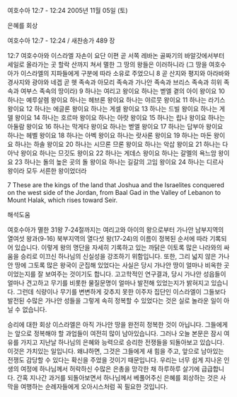 여호수아 12:7 - 12:24 
2005년 11월 05일 (토)

은혜를 회상



여호수아 12:7 - 12:24 / 새찬송가 489 장


12:7 여호수아와 이스라엘 자손이 요단 이편 곧 서쪽 레바논 골짜기의 바알갓에서부터 세일로 올라가는 곳 할락 산까지 쳐서 멸한 그 땅의 왕들은 이러하니라 (그 땅을 여호수아가 이스라엘의 지파들에게 구분에 따라 소유로 주었으니 8 곧 산지와 평지와 아라바와 경사지와 광야와 네겝 곧 헷 족속과 아모리 족속과 가나안 족속과 브리스 족속과 히위 족속과 여부스 족속의 땅이라) 9 하나는 여리고 왕이요 하나는 벧엘 곁의 아이 왕이요 10 하나는 예루살렘 왕이요 하나는 헤브론 왕이요 하나는 야르뭇 왕이요 11 하나는 라기스 왕이요 12 하나는 에글론 왕이요 하나는 게셀 왕이요 13 하나는 드빌 왕이요 하나는 게델 왕이요 14 하나는 호르마 왕이요 하나는 아랏 왕이요 15 하나는 립나 왕이요 하나는 아둘람 왕이요 16 하나는 막게다 왕이요 하나는 벧엘 왕이요 17 하나는 답부아 왕이요 하나는 헤벨 왕이요 18 하나는 아벡 왕이요 하나는 랏사론 왕이요 19 하나는 마돈 왕이요 하나는 하솔 왕이요 20 하나는 시므론 므론 왕이요 하나는 악삽 왕이요 21 하나는 다아낙 왕이요 하나는 므깃도 왕이요 22 하나는 게데스 왕이요 하나는 갈멜의 욕느암 왕이요 23 하나는 돌의 높은 곳의 돌 왕이요 하나는 길갈의 고임 왕이요 24 하나는 디르사 왕이라 모두 서른한 왕이었더라 

7 These are the kings of the land that Joshua and the Israelites conquered on the west side of the Jordan, from Baal Gad in the Valley of Lebanon to Mount Halak, which rises toward Seir.

해석도움





여호수아가 멸한 31왕 
7-24절까지는 여리고와 아이의 왕으로부터 가나안 남부지역의 열여섯 왕과(9-16) 북부지역의 열다섯 왕(17-24)의 이름이 정복된 순서에 따라 기록되어 있습니다. 이렇게 왕의 명단을 자세히 기록하고 있는 까닭은 이토록 많은 나라와의 싸움을 승리로 이끄신 하나님의 신실성을 강조하기 위함입니다. 또한, 그리 넓지 않은 가나안 땅에 그토록 많은 왕국이 군집해 있었다는 사실은 당시 가나안 땅이 얼마나 비옥한 곳이었는지를 잘 보여주는 것이기도 합니다. 고고학적인 연구결과, 당시 가나안 성읍들이 얼마나 견고하고 무기를 비롯한 물질문명이 얼마나 발전해 있었는지가 밝혀지고 있습니다. 그런데 식량이나 무기를 변변하게 갖추지 못한 이주자 집단인 이스라엘이 그들보다 발전된 수많은 가나안 성들을 그렇게 속히 정복할 수 있었다는 것은 실로 놀라운 일이 아닐 수 없습니다. 

승리에 대한 회상 
이스라엘은 아직 가나안 땅을 완전히 정복한 것이 아닙니다. 그들에게는 앞으로 정복해야 할 과업들이 여전히 많이 남아있습니다. 그러나 오늘 본문은 잠시 여유를 가지고 지난날 하나님의 은혜와 능력으로 승리한 전쟁들을 되돌아보고 있습니다. 이것은 가치있는 일입니다. 왜냐하면, 그것은 그들에게 새 힘을 주고, 앞으로 남아있는 전쟁도 감당할 수 있다는 확신을 주었을 것이기 때문입니다. 우리는 너무 쉽게 지나온 인생의 여정에 하나님께서 허락하신 수많은 은총을 망각한 채 하루하루 살기에 급급합니다. 간혹 지나간 과거를 되돌아보면서 하나님께서 베풀어주신 은혜를 회상하는 것은 사막을 여행하는 순례자들에게 오아시스처럼 꼭 필요한 것입니다.